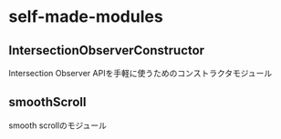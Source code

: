 # self-made-modules

## IntersectionObserverConstructor

Intersection Observer APIを手軽に使うためのコンストラクタモジュール

## smoothScroll

smooth scrollのモジュール
